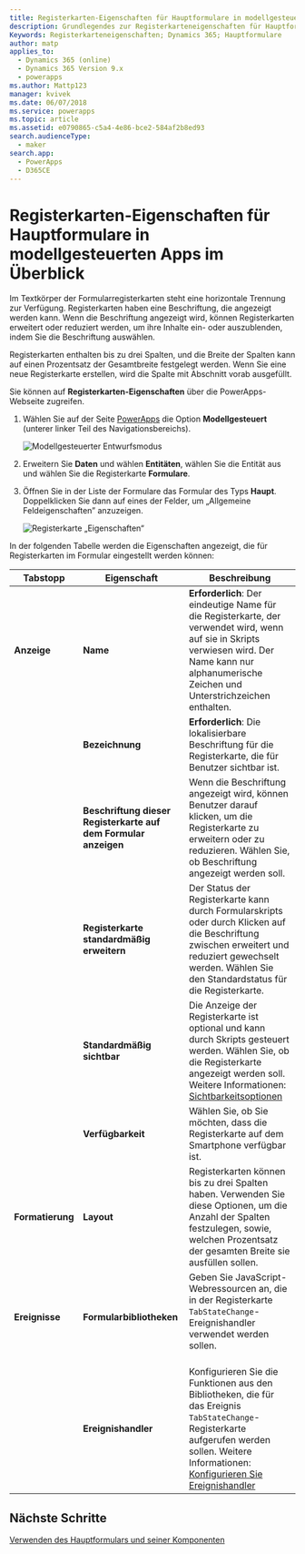 ```yaml
---
title: Registerkarten-Eigenschaften für Hauptformulare in modellgesteuerten Apps in PowerApps | MicrosoftDocs
description: Grundlegendes zur Registerkarteneigenschaften für Hauptformulare
Keywords: Registerkarteneigenschaften; Dynamics 365; Hauptformulare
author: matp
applies_to:
  - Dynamics 365 (online)
  - Dynamics 365 Version 9.x
  - powerapps
ms.author: Mattp123
manager: kvivek
ms.date: 06/07/2018
ms.service: powerapps
ms.topic: article
ms.assetid: e0790865-c5a4-4e86-bce2-584af2b8ed93
search.audienceType:
  - maker
search.app:
  - PowerApps
  - D365CE
---
```

# <a name="tab-properties-for-model-driven-app-forms-overview"></a>Registerkarten-Eigenschaften für Hauptformulare in modellgesteuerten Apps im Überblick

 Im Textkörper der Formularregisterkarten steht eine horizontale Trennung zur Verfügung. Registerkarten haben eine Beschriftung, die angezeigt werden kann. Wenn die Beschriftung angezeigt wird, können Registerkarten erweitert oder reduziert werden, um ihre Inhalte ein- oder auszublenden, indem Sie die Beschriftung auswählen.  
  
 Registerkarten enthalten bis zu drei Spalten, und die Breite der Spalten kann auf einen Prozentsatz der Gesamtbreite festgelegt werden. Wenn Sie eine neue Registerkarte erstellen, wird die Spalte mit Abschnitt vorab ausgefüllt.  

Sie können auf **Registerkarten-Eigenschaften** über die PowerApps-Webseite zugreifen. 
1.  Wählen Sie auf der Seite [PowerApps](https://web.powerapps.com/?utm_source=padocs&utm_medium=linkinadoc&utm_campaign=referralsfromdoc) die Option **Modellgesteuert** (unterer linker Teil des Navigationsbereichs).  

     ![Modellgesteuerter Entwurfsmodus](media/model-driven-switch.png)

2.  Erweitern Sie **Daten** und wählen **Entitäten**, wählen Sie die Entität aus und wählen Sie die Registerkarte **Formulare**.  

3.  Öffnen Sie in der Liste der Formulare das Formular des Typs **Haupt**. Doppelklicken Sie dann auf eines der Felder, um „Allgemeine Feldeigenschaften” anzuzeigen.

    ![Registerkarte „Eigenschaften“](media/tab-properties.png)
  
 In der folgenden Tabelle werden die Eigenschaften angezeigt, die für Registerkarten im Formular eingestellt werden können:
  
|Tabstopp|Eigenschaft|Beschreibung|  
|---------|--------------|-----------------|  
|**Anzeige**|**Name**|**Erforderlich**: Der eindeutige Name für die Registerkarte, der verwendet wird, wenn auf sie in Skripts verwiesen wird. Der Name kann nur alphanumerische Zeichen und Unterstrichzeichen enthalten.|  
||**Bezeichnung**|**Erforderlich**: Die lokalisierbare Beschriftung für die Registerkarte, die für Benutzer sichtbar ist.|  
||**Beschriftung dieser Registerkarte auf dem Formular anzeigen**|Wenn die Beschriftung angezeigt wird, können Benutzer darauf klicken, um die Registerkarte zu erweitern oder zu reduzieren. Wählen Sie, ob Beschriftung angezeigt werden soll.|  
||**Registerkarte standardmäßig erweitern**|Der Status der Registerkarte kann durch Formularskripts oder durch Klicken auf die Beschriftung zwischen erweitert und reduziert gewechselt werden. Wählen Sie den Standardstatus für die Registerkarte.|  
||**Standardmäßig sichtbar**|Die Anzeige der Registerkarte ist optional und kann durch Skripts gesteuert werden. Wählen Sie, ob die Registerkarte angezeigt werden soll. Weitere Informationen: [Sichtbarkeitsoptionen](visibility-options-legacy.md)|  
||**Verfügbarkeit**|Wählen Sie, ob Sie möchten, dass die Registerkarte auf dem Smartphone verfügbar ist.|  
|**Formatierung**|**Layout**|Registerkarten können bis zu drei Spalten haben. Verwenden Sie diese Optionen, um die Anzahl der Spalten festzulegen, sowie, welchen Prozentsatz der gesamten Breite sie ausfüllen sollen.|  
|**Ereignisse**|**Formularbibliotheken**|Geben Sie JavaScript-Webressourcen an, die in der Registerkarte `TabStateChange`-Ereignishandler verwendet werden sollen.<br /><br />|  
||**Ereignishandler**|Konfigurieren Sie die Funktionen aus den Bibliotheken, die für das Ereignis `TabStateChange`-Registerkarte aufgerufen werden sollen. Weitere Informationen: [Konfigurieren Sie Ereignishandler](configure-event-handlers-legacy.md)|  
  
## <a name="next-steps"></a>Nächste Schritte

[Verwenden des Hauptformulars und seiner Komponenten](use-main-form-and-components.md)
